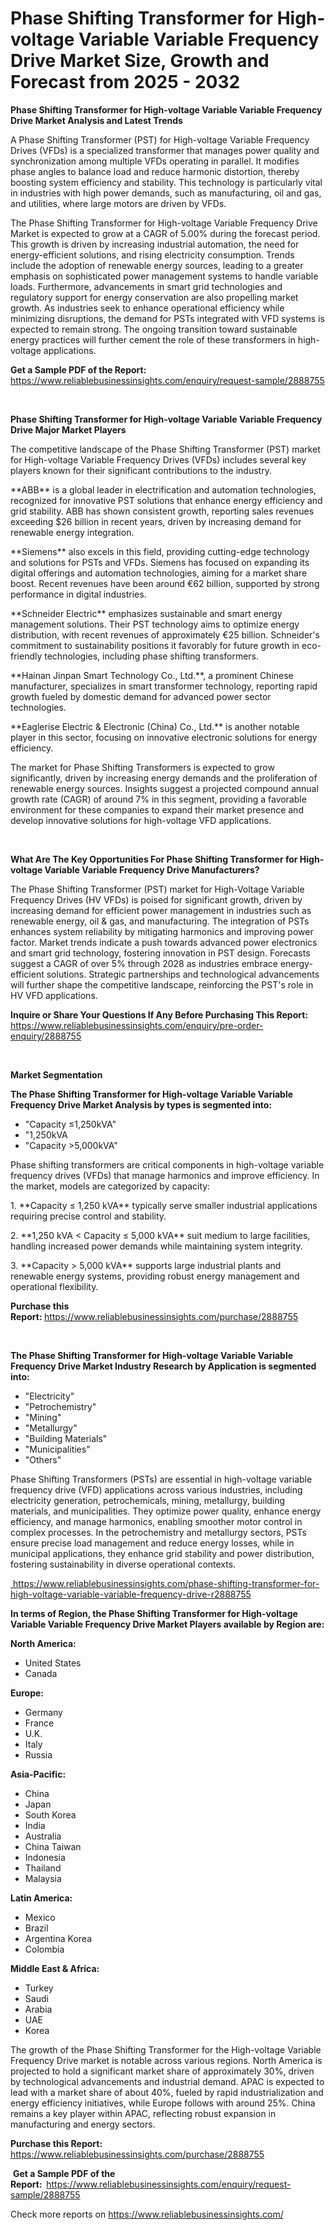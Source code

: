 <p><h1>Phase Shifting Transformer for High-voltage Variable Variable Frequency Drive Market Size, Growth and Forecast from 2025 - 2032</h1></p><p><strong>Phase Shifting Transformer for High-voltage Variable Variable Frequency Drive Market Analysis and Latest Trends</strong></p>
<p><p>A Phase Shifting Transformer (PST) for High-voltage Variable Frequency Drives (VFDs) is a specialized transformer that manages power quality and synchronization among multiple VFDs operating in parallel. It modifies phase angles to balance load and reduce harmonic distortion, thereby boosting system efficiency and stability. This technology is particularly vital in industries with high power demands, such as manufacturing, oil and gas, and utilities, where large motors are driven by VFDs.</p><p>The Phase Shifting Transformer for High-voltage Variable Frequency Drive Market is expected to grow at a CAGR of 5.00% during the forecast period. This growth is driven by increasing industrial automation, the need for energy-efficient solutions, and rising electricity consumption. Trends include the adoption of renewable energy sources, leading to a greater emphasis on sophisticated power management systems to handle variable loads. Furthermore, advancements in smart grid technologies and regulatory support for energy conservation are also propelling market growth. As industries seek to enhance operational efficiency while minimizing disruptions, the demand for PSTs integrated with VFD systems is expected to remain strong. The ongoing transition toward sustainable energy practices will further cement the role of these transformers in high-voltage applications.</p></p>
<p><strong>Get a Sample PDF of the Report:&nbsp;</strong> <a href="https://www.reliablebusinessinsights.com/enquiry/request-sample/2888755?utm_campaign=3000&utm_medium=2&utm_source=Github&utm_content=ia&utm_term=14032025&utm_id=phase-shifting-transformer-for-high-voltage-variable-variable-frequency-drive">https://www.reliablebusinessinsights.com/enquiry/request-sample/2888755</a></p>
<p>&nbsp;</p>
<p><strong>Phase Shifting Transformer for High-voltage Variable Variable Frequency Drive Major Market Players</strong></p>
<p><p>The competitive landscape of the Phase Shifting Transformer (PST) market for High-voltage Variable Frequency Drives (VFDs) includes several key players known for their significant contributions to the industry. </p><p>**ABB** is a global leader in electrification and automation technologies, recognized for innovative PST solutions that enhance energy efficiency and grid stability. ABB has shown consistent growth, reporting sales revenues exceeding $26 billion in recent years, driven by increasing demand for renewable energy integration.</p><p>**Siemens** also excels in this field, providing cutting-edge technology and solutions for PSTs and VFDs. Siemens has focused on expanding its digital offerings and automation technologies, aiming for a market share boost. Recent revenues have been around €62 billion, supported by strong performance in digital industries.</p><p>**Schneider Electric** emphasizes sustainable and smart energy management solutions. Their PST technology aims to optimize energy distribution, with recent revenues of approximately €25 billion. Schneider's commitment to sustainability positions it favorably for future growth in eco-friendly technologies, including phase shifting transformers.</p><p>**Hainan Jinpan Smart Technology Co., Ltd.**, a prominent Chinese manufacturer, specializes in smart transformer technology, reporting rapid growth fueled by domestic demand for advanced power sector technologies.</p><p>**Eaglerise Electric & Electronic (China) Co., Ltd.** is another notable player in this sector, focusing on innovative electronic solutions for energy efficiency. </p><p>The market for Phase Shifting Transformers is expected to grow significantly, driven by increasing energy demands and the proliferation of renewable energy sources. Insights suggest a projected compound annual growth rate (CAGR) of around 7% in this segment, providing a favorable environment for these companies to expand their market presence and develop innovative solutions for high-voltage VFD applications.</p></p>
<p>&nbsp;</p>
<p><strong>What Are The Key Opportunities For Phase Shifting Transformer for High-voltage Variable Variable Frequency Drive Manufacturers?</strong></p>
<p><p>The Phase Shifting Transformer (PST) market for High-Voltage Variable Frequency Drives (HV VFDs) is poised for significant growth, driven by increasing demand for efficient power management in industries such as renewable energy, oil & gas, and manufacturing. The integration of PSTs enhances system reliability by mitigating harmonics and improving power factor. Market trends indicate a push towards advanced power electronics and smart grid technology, fostering innovation in PST design. Forecasts suggest a CAGR of over 5% through 2028 as industries embrace energy-efficient solutions. Strategic partnerships and technological advancements will further shape the competitive landscape, reinforcing the PST's role in HV VFD applications.</p></p>
<p><strong>Inquire or Share Your Questions If Any Before Purchasing This Report:</strong> <a href="https://www.reliablebusinessinsights.com/enquiry/pre-order-enquiry/2888755?utm_campaign=3000&utm_medium=2&utm_source=Github&utm_content=ia&utm_term=14032025&utm_id=phase-shifting-transformer-for-high-voltage-variable-variable-frequency-drive">https://www.reliablebusinessinsights.com/enquiry/pre-order-enquiry/2888755</a></p>
<p>&nbsp;</p>
<p><strong>Market Segmentation</strong></p>
<p><strong>The Phase Shifting Transformer for High-voltage Variable Variable Frequency Drive Market Analysis by types is segmented into:</strong></p>
<p><ul><li>"Capacity ≤1,250kVA"</li><li>"1,250kVA<Capacity≤5,000kVA"</li><li>"Capacity >5,000kVA"</li></ul></p>
<p><p>Phase shifting transformers are critical components in high-voltage variable frequency drives (VFDs) that manage harmonics and improve efficiency. In the market, models are categorized by capacity: </p><p>1. **Capacity ≤ 1,250 kVA** typically serve smaller industrial applications requiring precise control and stability.</p><p>2. **1,250 kVA < Capacity ≤ 5,000 kVA** suit medium to large facilities, handling increased power demands while maintaining system integrity.</p><p>3. **Capacity > 5,000 kVA** supports large industrial plants and renewable energy systems, providing robust energy management and operational flexibility.</p></p>
<p><strong>Purchase this Report:&nbsp;</strong><a href="https://www.reliablebusinessinsights.com/purchase/2888755?utm_campaign=3000&utm_medium=2&utm_source=Github&utm_content=ia&utm_term=14032025&utm_id=phase-shifting-transformer-for-high-voltage-variable-variable-frequency-drive">https://www.reliablebusinessinsights.com/purchase/2888755</a></p>
<p>&nbsp;</p>
<p><strong>The Phase Shifting Transformer for High-voltage Variable Variable Frequency Drive Market Industry Research by Application is segmented into:</strong></p>
<p><ul><li>"Electricity"</li><li>"Petrochemistry"</li><li>"Mining"</li><li>"Metallurgy"</li><li>"Building Materials"</li><li>"Municipalities"</li><li>"Others"</li></ul></p>
<p><p>Phase Shifting Transformers (PSTs) are essential in high-voltage variable frequency drive (VFD) applications across various industries, including electricity generation, petrochemicals, mining, metallurgy, building materials, and municipalities. They optimize power quality, enhance energy efficiency, and manage harmonics, enabling smoother motor control in complex processes. In the petrochemistry and metallurgy sectors, PSTs ensure precise load management and reduce energy losses, while in municipal applications, they enhance grid stability and power distribution, fostering sustainability in diverse operational contexts.</p></p>
<p><a href="https://www.reliablebusinessinsights.com/phase-shifting-transformer-for-high-voltage-variable-variable-frequency-drive-r2888755?utm_campaign=3000&utm_medium=2&utm_source=Github&utm_content=ia&utm_term=14032025&utm_id=phase-shifting-transformer-for-high-voltage-variable-variable-frequency-drive">&nbsp;https://www.reliablebusinessinsights.com/phase-shifting-transformer-for-high-voltage-variable-variable-frequency-drive-r2888755</a></p>
<p><strong>In terms of Region, the Phase Shifting Transformer for High-voltage Variable Variable Frequency Drive Market Players available by Region are:</strong></p>
<p>
    <p> <strong> North America: </strong>
        <ul>
            <li>United States</li>
            <li>Canada</li>
        </ul>
        </p> 
    <p> <strong> Europe: </strong>
        <ul>
            <li>Germany</li>
            <li>France</li>
            <li>U.K.</li>
            <li>Italy</li>
            <li>Russia</li>
        </ul>
        </p> 
    <p> <strong> Asia-Pacific: </strong>
        <ul>
            <li>China</li>
            <li>Japan</li>
            <li>South Korea</li>
            <li>India</li>
            <li>Australia</li>
            <li>China Taiwan</li>
            <li>Indonesia</li>
            <li>Thailand</li>
            <li>Malaysia</li>
        </ul>
        </p> 
    <p> <strong> Latin America: </strong>
        <ul>
            <li>Mexico</li>
            <li>Brazil</li>
            <li>Argentina Korea</li>
            <li>Colombia</li>
        </ul>
        </p> 
    <p> <strong> Middle East & Africa: </strong>
        <ul>
            <li>Turkey</li>
            <li>Saudi</li>
            <li>Arabia</li>
            <li>UAE</li>
            <li>Korea</li>
        </ul>
    </p>
    </p>
<p><p>The growth of the Phase Shifting Transformer for the High-voltage Variable Frequency Drive market is notable across various regions. North America is projected to hold a significant market share of approximately 30%, driven by technological advancements and industrial demand. APAC is expected to lead with a market share of about 40%, fueled by rapid industrialization and energy efficiency initiatives, while Europe follows with around 25%. China remains a key player within APAC, reflecting robust expansion in manufacturing and energy sectors.</p></p>
<p><strong>Purchase this Report: </strong><a href="https://www.reliablebusinessinsights.com/purchase/2888755?utm_campaign=3000&utm_medium=2&utm_source=Github&utm_content=ia&utm_term=14032025&utm_id=phase-shifting-transformer-for-high-voltage-variable-variable-frequency-drive">https://www.reliablebusinessinsights.com/purchase/2888755</a></p>
<p>&nbsp;<strong>Get a Sample PDF of the Report:&nbsp;&nbsp;</strong><a href="https://www.reliablebusinessinsights.com/enquiry/request-sample/2888755?utm_campaign=3000&utm_medium=2&utm_source=Github&utm_content=ia&utm_term=14032025&utm_id=phase-shifting-transformer-for-high-voltage-variable-variable-frequency-drive">https://www.reliablebusinessinsights.com/enquiry/request-sample/2888755</a></p>
<p><strong></strong></p>
<p>Check more reports on <a href="https://www.reliablebusinessinsights.com/?utm_campaign=3000&utm_medium=2&utm_source=Github&utm_content=ia&utm_term=14032025&utm_id=phase-shifting-transformer-for-high-voltage-variable-variable-frequency-drive">https://www.reliablebusinessinsights.com/</a></p>
